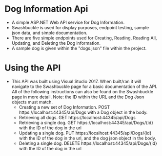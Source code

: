 # Dog Information Api

 - A simple ASP.NET Web API service for Dog Information.
 - Swashbuckle is used for display purposes, endpoint testing, sample json data, and simple documentation.
 - There are five simple endpoints used for Creating, Reading, Reading All, Updating, and Deleting the Dog information.
 - A sample dog is given within the "dogs.json" file within the project.

# Using the API
 - This API was built using Visual Studio 2017. When built/ran it will navigate to the Swashbuckle page for a basic documentation of the API. All of the following instructions can also be found on the Swashbuckle page in more detail. Note: the ID within the URL and the Dog Json objects must match.
   * Creating a new set of Dog Information. POST https://localhost:44345/api/Dogs with a Dog object in the body.
   * Retrieving all dogs. GET https://localhost:44345/api/Dogs
   * Retrieving a single dog. GET https://localhost:44345/api/Dogs/{id} with the ID of the dog in the url
   * Updating a single dog. PUT https://localhost:44345/api/Dogs/{id} with the ID of the dog in the url, and the dog json object in the body.
   * Deleting a single dog. DELETE https://localhost:44345/api/Dogs/{id} with the ID of the dog in the url
